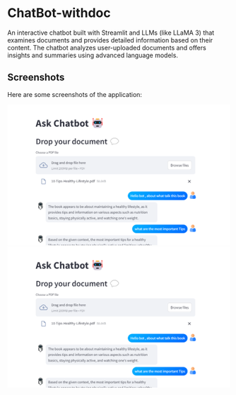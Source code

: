# ChatBot-withdoc

An interactive chatbot built with Streamlit and LLMs (like LLaMA 3) that examines documents and provides detailed information based on their content. The chatbot analyzes user-uploaded documents and offers insights and summaries using advanced language models.

## Screenshots

Here are some screenshots of the application:

![screenshot](Screenshot/img1.png)
![screenshot](Screenshot/img1.png)

